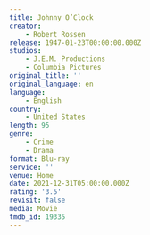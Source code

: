 ```yaml
---
title: Johnny O’Clock
creator:
    - Robert Rossen
release: 1947-01-23T00:00:00.000Z
studios:
    - J.E.M. Productions
    - Columbia Pictures
original_title: ''
original_language: en
language:
    - English
country:
    - United States
length: 95
genre:
    - Crime
    - Drama
format: Blu-ray
service: ''
venue: Home
date: 2021-12-31T05:00:00.000Z
rating: '3.5'
revisit: false
media: Movie
tmdb_id: 19335
---
```



